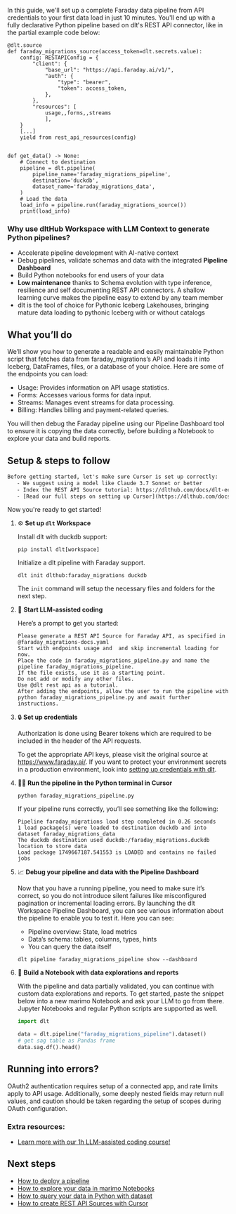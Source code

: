 In this guide, we'll set up a complete Faraday data pipeline from API credentials to your first data load in just 10 minutes. You'll end up with a fully declarative Python pipeline based on dlt's REST API connector, like in the partial example code below:

```python-outcome
@dlt.source
def faraday_migrations_source(access_token=dlt.secrets.value):
    config: RESTAPIConfig = {
        "client": {
            "base_url": "https://api.faraday.ai/v1/",
            "auth": {
                "type": "bearer",
                "token": access_token,
            },
        },
        "resources": [
            usage,,forms,,streams
            ],
    }
    [...]
    yield from rest_api_resources(config)


def get_data() -> None:
    # Connect to destination
    pipeline = dlt.pipeline(
        pipeline_name='faraday_migrations_pipeline',
        destination='duckdb',
        dataset_name='faraday_migrations_data', 
    )
    # Load the data
    load_info = pipeline.run(faraday_migrations_source())
    print(load_info) 
```

### Why use dltHub Workspace with LLM Context to generate Python pipelines?

- Accelerate pipeline development with AI-native context
- Debug pipelines, validate schemas and data with the integrated **Pipeline Dashboard**
- Build Python notebooks for end users of your data
- **Low maintenance** thanks to Schema evolution with type inference, resilience and self documenting REST API connectors. A shallow learning curve makes the pipeline easy to extend by any team member
- dlt is the tool of choice for Pythonic Iceberg Lakehouses, bringing mature data loading to pythonic Iceberg with or without catalogs

## What you’ll do

We’ll show you how to generate a readable and easily maintainable Python script that fetches data from faraday_migrations’s API and loads it into Iceberg, DataFrames, files, or a database of your choice. Here are some of the endpoints you can load:

- Usage: Provides information on API usage statistics.
- Forms: Accesses various forms for data input.
- Streams: Manages event streams for data processing.
- Billing: Handles billing and payment-related queries.

You will then debug the Faraday pipeline using our Pipeline Dashboard tool to ensure it is copying the data correctly, before building a Notebook to explore your data and build reports.

## Setup & steps to follow

```default
Before getting started, let's make sure Cursor is set up correctly:
   - We suggest using a model like Claude 3.7 Sonnet or better
   - Index the REST API Source tutorial: https://dlthub.com/docs/dlt-ecosystem/verified-sources/rest_api/ and add it to context as **@dlt rest api**
   - [Read our full steps on setting up Cursor](https://dlthub.com/docs/dlt-ecosystem/llm-tooling/cursor-restapi#23-configuring-cursor-with-documentation)
```

Now you're ready to get started!

1. ⚙️ **Set up `dlt` Workspace**
    
    Install dlt with duckdb support:
    ```shell
    pip install dlt[workspace]
    ```

    Initialize a dlt pipeline with Faraday support.
    ```shell
    dlt init dlthub:faraday_migrations duckdb
    ```

    The `init` command will setup the necessary files and folders for the next step.
    
2. 🤠 **Start LLM-assisted coding**
    
    Here’s a prompt to get you started:
    
    ```prompt
    Please generate a REST API Source for Faraday API, as specified in @faraday_migrations-docs.yaml 
    Start with endpoints usage and  and skip incremental loading for now. 
    Place the code in faraday_migrations_pipeline.py and name the pipeline faraday_migrations_pipeline. 
    If the file exists, use it as a starting point. 
    Do not add or modify any other files. 
    Use @dlt rest api as a tutorial. 
    After adding the endpoints, allow the user to run the pipeline with python faraday_migrations_pipeline.py and await further instructions.
    ```

    
3. 🔒 **Set up credentials** 
    
    Authorization is done using Bearer tokens which are required to be included in the header of the API requests.
    
    To get the appropriate API keys, please visit the original source at https://www.faraday.ai/.
    If you want to protect your environment secrets in a production environment, look into [setting up credentials with dlt](https://dlthub.com/docs/walkthroughs/add_credentials).
    
4. 🏃‍♀️ **Run the pipeline in the Python terminal in Cursor**
    
    ```shell
    python faraday_migrations_pipeline.py
    ```
    
    If your pipeline runs correctly, you’ll see something like the following:
    
    ```shell
    Pipeline faraday_migrations load step completed in 0.26 seconds
    1 load package(s) were loaded to destination duckdb and into dataset faraday_migrations_data
    The duckdb destination used duckdb:/faraday_migrations.duckdb location to store data
    Load package 1749667187.541553 is LOADED and contains no failed jobs
    ```
    
5. 📈 **Debug your pipeline and data with the Pipeline Dashboard**

    Now that you have a running pipeline, you need to make sure it’s correct, so you do not introduce silent failures like misconfigured pagination or incremental loading errors. By launching the dlt Workspace Pipeline Dashboard, you can see various information about the pipeline to enable you to test it. Here you can see:
    - Pipeline overview: State, load metrics
    - Data’s schema: tables, columns, types, hints
    - You can query the data itself
    
    ```shell
    dlt pipeline faraday_migrations_pipeline show --dashboard
    ```
    
6. 🐍 **Build a Notebook with data explorations and reports**

    With the pipeline and data partially validated, you can continue with custom data explorations and reports. To get started, paste the snippet below into a new marimo Notebook and ask your LLM to go from there. Jupyter Notebooks and regular Python scripts are supported as well.

    
    ```python
    import dlt

   data = dlt.pipeline("faraday_migrations_pipeline").dataset()
   # get sag table as Pandas frame
   data.sag.df().head()
    ```

## Running into errors?

OAuth2 authentication requires setup of a connected app, and rate limits apply to API usage. Additionally, some deeply nested fields may return null values, and caution should be taken regarding the setup of scopes during OAuth configuration.

### Extra resources:

- [Learn more with our 1h LLM-assisted coding course!](https://www.youtube.com/watch?v=GGid70rnJuM)

## Next steps

- [How to deploy a pipeline](https://dlthub.com/docs/walkthroughs/deploy-a-pipeline)
- [How to explore your data in marimo Notebooks](https://dlthub.com/docs/general-usage/dataset-access/marimo)
- [How to query your data in Python with dataset](https://dlthub.com/docs/general-usage/dataset-access/dataset)
- [How to create REST API Sources with Cursor](https://dlthub.com/docs/dlt-ecosystem/llm-tooling/cursor-restapi)